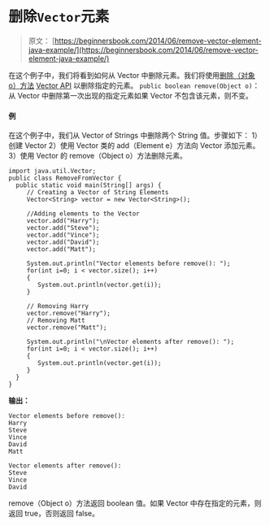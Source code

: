 # 删除`Vector`元素

> 原文： [https://beginnersbook.com/2014/06/remove-vector-element-java-example/](https://beginnersbook.com/2014/06/remove-vector-element-java-example/)

在这个例子中，我们将看到如何从 Vector 中删除元素。我们将使用[删除（对象 o）方法](https://docs.oracle.com/javase/7/docs/api/java/util/Vector.html#remove(java.lang.Object)) [Vector API](https://beginnersbook.com/2013/12/vector-in-java/ "Vector in Java") 以删除指定的元素。
`public boolean remove(Object o)`：从 Vector 中删除第一次出现的指定元素如果 Vector 不包含该元素，则不变。

#### 例

在这个例子中，我们从 Vector of Strings 中删除两个 String 值。步骤如下：
1）创建 Vector
2）使用 Vector 类的 add（Element e）方法向 Vector 添加元素。
3）使用 Vector 的 remove（Object o）方法删除元素。

```
import java.util.Vector;
public class RemoveFromVector {
  public static void main(String[] args) {
     // Creating a Vector of String Elements
     Vector<String> vector = new Vector<String>();

     //Adding elements to the Vector
     vector.add("Harry");
     vector.add("Steve");
     vector.add("Vince");
     vector.add("David");
     vector.add("Matt");

     System.out.println("Vector elements before remove(): ");
     for(int i=0; i < vector.size(); i++)
     {
        System.out.println(vector.get(i));
     }

     // Removing Harry
     vector.remove("Harry");
     // Removing Matt
     vector.remove("Matt");

     System.out.println("\nVector elements after remove(): ");
     for(int i=0; i < vector.size(); i++)
     {
        System.out.println(vector.get(i));
     }
  }
}
```

**输出：**

```
Vector elements before remove(): 
Harry
Steve
Vince
David
Matt

Vector elements after remove(): 
Steve
Vince
David
```

remove（Object o）方法返回 boolean 值。如果 Vector 中存在指定的元素，则返回 true，否则返回 false。